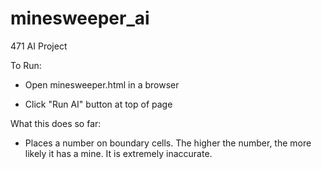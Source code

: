# minesweeper_ai
471 AI Project

To Run:

- Open minesweeper.html in a browser

- Click "Run AI" button at top of page


What this does so far:

- Places a number on boundary cells. The higher the number, the more likely it has a mine. It is extremely inaccurate.
